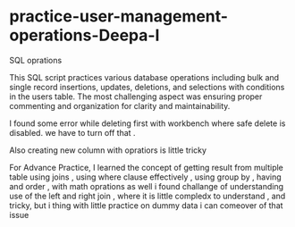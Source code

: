 # practice-user-management-operations-Deepa-I
SQL oprations

This SQL script practices various database operations including bulk and single record insertions, updates, deletions, and selections with conditions in the users table. The most challenging aspect was ensuring proper commenting and organization for clarity and maintainability.

I found some error while deleting first with workbench where safe delete is disabled.
we have to turn off that .

Also creating new column with opratiors is little tricky


For Advance Practice, I learned the concept of getting result from multiple table using joins , using where clause effectively , using group by , having and order , with math oprations as well 
 i found challange of understanding use of the left and right join , 
where it is little compledx to understand , and tricky, but i thing with little practice on dummy data i can comeover of that issue 
